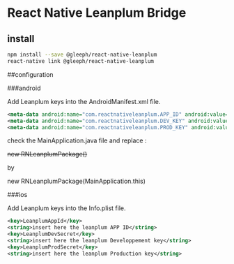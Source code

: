 # React Native Leanplum Bridge

## install
```bash
npm install --save @gleeph/react-native-leanplum
react-native link @gleeph/react-native-leanplum
```

##configuration

###android

Add Leanplum keys into the AndroidManifest.xml file.

```xml
<meta-data android:name="com.reactnativeleanplum.APP_ID" android:value="insert here the leanplum APP ID" />
<meta-data android:name="com.reactnativeleanplum.DEV_KEY" android:value="insert here the leanplum Developpement key" />
<meta-data android:name="com.reactnativeleanplum.PROD_KEY" android:value="insert here the leanplum Production key" />
```
check the MainApplication.java file and replace : 

~~new RNLeanplumPackage()~~

 by
 
new RNLeanplumPackage(MainApplication.this)


###ios

Add Leanplum keys into the Info.plist file.

```xml
<key>LeanplumAppId</key>
<string>insert here the leanplum APP ID</string>
<key>LeanplumDevSecret</key>
<string>insert here the leanplum Developpement key</string>
<key>LeanplumProdSecret</key>
<string>insert here the leanplum Production key</string>
```
